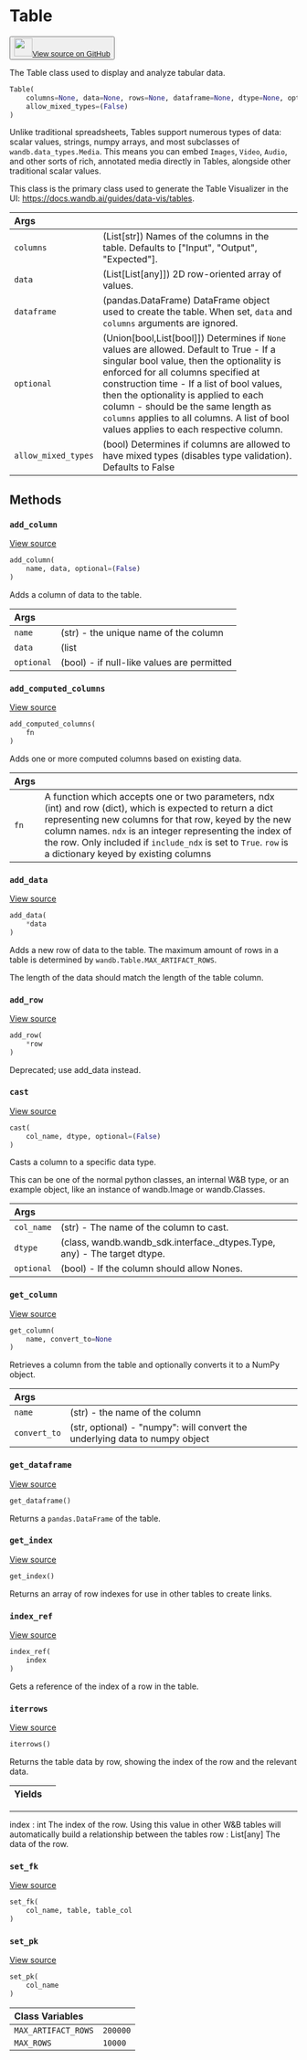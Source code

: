 # Table

<p><button style={{display: 'flex', alignItems: 'center', backgroundColor: 'white', border: '1px solid #ddd', padding: '10px', borderRadius: '6px', cursor: 'pointer', boxShadow: '0 2px 3px rgba(0,0,0,0.1)', transition: 'all 0.3s'}}><a href='https://www.github.com/wandb/wandb/tree/v0.19.0/wandb/sdk/data_types/table.py#L183-L909' style={{fontSize: '1.2em', display: 'flex', alignItems: 'center'}}><img src='https://github.githubassets.com/images/modules/logos_page/GitHub-Mark.png' height='32px' width='32px' style={{marginRight: '10px'}}/>View source on GitHub</a></button></p>


The Table class used to display and analyze tabular data.

```python
Table(
    columns=None, data=None, rows=None, dataframe=None, dtype=None, optional=(True),
    allow_mixed_types=(False)
)
```

Unlike traditional spreadsheets, Tables support numerous types of data:
scalar values, strings, numpy arrays, and most subclasses of `wandb.data_types.Media`.
This means you can embed `Images`, `Video`, `Audio`, and other sorts of rich, annotated media
directly in Tables, alongside other traditional scalar values.

This class is the primary class used to generate the Table Visualizer
in the UI: https://docs.wandb.ai/guides/data-vis/tables.

| Args |  |
| :--- | :--- |
|  `columns` |  (List[str]) Names of the columns in the table. Defaults to ["Input", "Output", "Expected"]. |
|  `data` |  (List[List[any]]) 2D row-oriented array of values. |
|  `dataframe` |  (pandas.DataFrame) DataFrame object used to create the table. When set, `data` and `columns` arguments are ignored. |
|  `optional` |  (Union[bool,List[bool]]) Determines if `None` values are allowed. Default to True - If a singular bool value, then the optionality is enforced for all columns specified at construction time - If a list of bool values, then the optionality is applied to each column - should be the same length as `columns` applies to all columns. A list of bool values applies to each respective column. |
|  `allow_mixed_types` |  (bool) Determines if columns are allowed to have mixed types (disables type validation). Defaults to False |

## Methods

### `add_column`

[View source](https://www.github.com/wandb/wandb/tree/v0.19.0/wandb/sdk/data_types/table.py#L797-L836)

```python
add_column(
    name, data, optional=(False)
)
```

Adds a column of data to the table.

| Args |  |
| :--- | :--- |
|  `name` |  (str) - the unique name of the column |
|  `data` |  (list | np.array) - a column of homogeneous data |
|  `optional` |  (bool) - if null-like values are permitted |

### `add_computed_columns`

[View source](https://www.github.com/wandb/wandb/tree/v0.19.0/wandb/sdk/data_types/table.py#L887-L909)

```python
add_computed_columns(
    fn
)
```

Adds one or more computed columns based on existing data.

| Args |  |
| :--- | :--- |
|  `fn` |  A function which accepts one or two parameters, ndx (int) and row (dict), which is expected to return a dict representing new columns for that row, keyed by the new column names. `ndx` is an integer representing the index of the row. Only included if `include_ndx` is set to `True`. `row` is a dictionary keyed by existing columns |

### `add_data`

[View source](https://www.github.com/wandb/wandb/tree/v0.19.0/wandb/sdk/data_types/table.py#L423-L456)

```python
add_data(
    *data
)
```

Adds a new row of data to the table. The maximum amount of rows in a table is determined by `wandb.Table.MAX_ARTIFACT_ROWS`.

The length of the data should match the length of the table column.

### `add_row`

[View source](https://www.github.com/wandb/wandb/tree/v0.19.0/wandb/sdk/data_types/table.py#L418-L421)

```python
add_row(
    *row
)
```

Deprecated; use add_data instead.

### `cast`

[View source](https://www.github.com/wandb/wandb/tree/v0.19.0/wandb/sdk/data_types/table.py#L315-L371)

```python
cast(
    col_name, dtype, optional=(False)
)
```

Casts a column to a specific data type.

This can be one of the normal python classes, an internal W&B type, or an
example object, like an instance of wandb.Image or wandb.Classes.

| Args |  |
| :--- | :--- |
|  `col_name` |  (str) - The name of the column to cast. |
|  `dtype` |  (class, wandb.wandb_sdk.interface._dtypes.Type, any) - The target dtype. |
|  `optional` |  (bool) - If the column should allow Nones. |

### `get_column`

[View source](https://www.github.com/wandb/wandb/tree/v0.19.0/wandb/sdk/data_types/table.py#L838-L861)

```python
get_column(
    name, convert_to=None
)
```

Retrieves a column from the table and optionally converts it to a NumPy object.

| Args |  |
| :--- | :--- |
|  `name` |  (str) - the name of the column |
|  `convert_to` |  (str, optional) - "numpy": will convert the underlying data to numpy object |

### `get_dataframe`

[View source](https://www.github.com/wandb/wandb/tree/v0.19.0/wandb/sdk/data_types/table.py#L872-L878)

```python
get_dataframe()
```

Returns a `pandas.DataFrame` of the table.

### `get_index`

[View source](https://www.github.com/wandb/wandb/tree/v0.19.0/wandb/sdk/data_types/table.py#L863-L870)

```python
get_index()
```

Returns an array of row indexes for use in other tables to create links.

### `index_ref`

[View source](https://www.github.com/wandb/wandb/tree/v0.19.0/wandb/sdk/data_types/table.py#L880-L885)

```python
index_ref(
    index
)
```

Gets a reference of the index of a row in the table.

### `iterrows`

[View source](https://www.github.com/wandb/wandb/tree/v0.19.0/wandb/sdk/data_types/table.py#L674-L688)

```python
iterrows()
```

Returns the table data by row, showing the index of the row and the relevant data.

| Yields |  |
| :--- | :--- |

***

index : int
The index of the row. Using this value in other W&B tables
will automatically build a relationship between the tables
row : List[any]
The data of the row.

### `set_fk`

[View source](https://www.github.com/wandb/wandb/tree/v0.19.0/wandb/sdk/data_types/table.py#L695-L699)

```python
set_fk(
    col_name, table, table_col
)
```

### `set_pk`

[View source](https://www.github.com/wandb/wandb/tree/v0.19.0/wandb/sdk/data_types/table.py#L690-L693)

```python
set_pk(
    col_name
)
```

| Class Variables |  |
| :--- | :--- |
|  `MAX_ARTIFACT_ROWS`<a id="MAX_ARTIFACT_ROWS"></a> |  `200000` |
|  `MAX_ROWS`<a id="MAX_ROWS"></a> |  `10000` |
